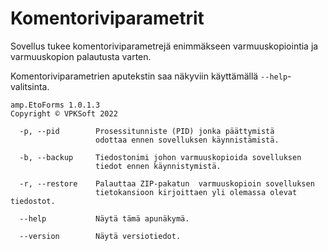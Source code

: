 # Komentoriviparametrit
Sovellus tukee komentoriviparametrejä enimmäkseen varmuuskopiointia ja varmuuskopion palautusta varten.

Komentoriviparametrien aputekstin saa näkyviin käyttämällä `--help`-valitsinta.

```
amp.EtoForms 1.0.1.3
Copyright © VPKSoft 2022

  -p, --pid        Prosessitunniste (PID) jonka päättymistä
                   odottaa ennen sovelluksen käynnistämistä.

  -b, --backup     Tiedostonimi johon varmuuskopioida sovelluksen
                   tiedot ennen käynnistymistä.

  -r, --restore    Palauttaa ZIP-pakatun  varmuuskopioin sovelluksen
                   tietokansioon kirjoittaen yli olemassa olevat tiedostot.

  --help           Näytä tämä apunäkymä.

  --version        Näytä versiotiedot.
```